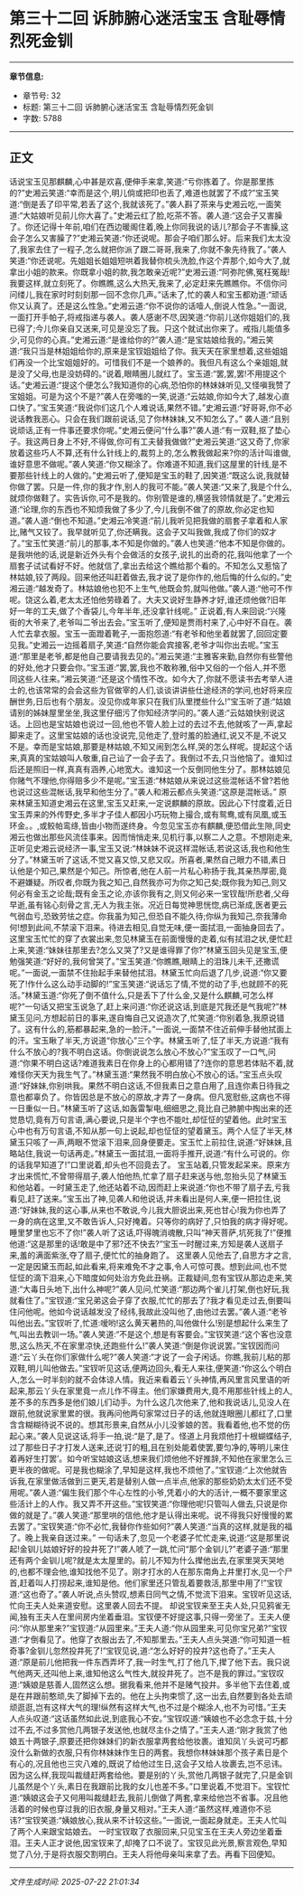 # 第三十二回 诉肺腑心迷活宝玉 含耻辱情烈死金钏

---

**章节信息:**
- 章节号: 32
- 标题: 第三十二回 诉肺腑心迷活宝玉 含耻辱情烈死金钏
- 字数: 5788

---

## 正文

话说宝玉见那麒麟,心中甚是欢喜,便伸手来拿,笑道:“亏你拣着了。你是那里拣的?”史湘云笑道:“幸而是这个,明儿倘或把印也丢了,难道也就罢了不成?”宝玉笑道:“倒是丢了印平常,若丢了这个,我就该死了。”袭人斟了茶来与史湘云吃,一面笑道:“大姑娘听见前儿你大喜了。”史湘云红了脸,吃茶不答。袭人道:“这会子又害臊了。你还记得十年前,咱们在西边暖阁住着,晚上你同我说的话儿?那会子不害臊,这会子怎么又害臊了?”史湘云笑道:“你还说呢。那会子咱们那么好。后来我们太太没了,我家去住了一程子,怎么就把你派了跟二哥哥,我来了,你就不象先待我了。”袭人笑道:“你还说呢。先姐姐长姐姐短哄着我替你梳头洗脸,作这个弄那个,如今大了,就拿出小姐的款来。你既拿小姐的款,我怎敢亲近呢?”史湘云道:“阿弥陀佛,冤枉冤哉!我要这样,就立刻死了。你瞧瞧,这么大热天,我来了,必定赶来先瞧瞧你。不信你问问缕儿,我在家时时刻刻那一回不念你几声。”话未了,忙的袭人和宝玉都劝道:“顽话你又认真了。还是这么性急。”史湘云道:“你不说你的话噎人,倒说人性急。”一面说,一面打开手帕子,将戒指递与袭人。袭人感谢不尽,因笑道:“你前儿送你姐姐们的,我已得了;今儿你亲自又送来,可见是没忘了我。只这个就试出你来了。戒指儿能值多少,可见你的心真。”史湘云道:“是谁给你的?”袭人道:“是宝姑娘给我的。”湘云笑道:“我只当是林姐姐给你的,原来是宝钗姐姐给了你。我天天在家里想着,这些姐姐们再没一个比宝姐姐好的。可惜我们不是一个娘养的。我但凡有这么个亲姐姐,就是没了父母,也是没妨碍的。”说着,眼睛圈儿就红了。宝玉道:“罢,罢,罢!不用提这个话。”史湘云道:“提这个便怎么?我知道你的心病,恐怕你的林妹妹听见,又怪嗔我赞了宝姐姐。可是为这个不是?”袭人在旁嗤的一笑,说道:“云姑娘,你如今大了,越发心直口快了。”宝玉笑道:“我说你们这几个人难说话,果然不错。”史湘云道:“好哥哥,你不必说话教我恶心。只会在我们跟前说话,见了你林妹妹,又不知怎么了。”
袭人道:“且别说顽话,正有一件事还要求你呢。”史湘云便问“什么事?”袭人道:“有一双鞋,抠了垫心子。我这两日身上不好,不得做,你可有工夫替我做做?”史湘云笑道:“这又奇了,你家放着这些巧人不算,还有什么针线上的,裁剪上的,怎么教我做起来?你的活计叫谁做,谁好意思不做呢。”袭人笑道:“你又糊涂了。你难道不知道,我们这屋里的针线,是不要那些针线上的人做的。”史湘云听了,便知是宝玉的鞋了,因笑道:“既这么说,我就替你做了罢。只是一件,你的我才作,别人的我可不能。”袭人笑道:“又来了,我是个什么,就烦你做鞋了。实告诉你,可不是我的。你别管是谁的,横竖我领情就是了。”史湘云道:“论理,你的东西也不知烦我做了多少了,今儿我倒不做了的原故,你必定也知道。”袭人道:“倒也不知道。”史湘云冷笑道:“前儿我听见把我做的扇套子拿着和人家比,赌气又铰了。我早就听见了,你还瞒我。这会子又叫我做,我成了你们的奴才了。”宝玉忙笑道:“前儿的那事,本不知是你做的。”袭人也笑道:“他本不知是你做的。是我哄他的话,说是新近外头有个会做活的女孩子,说扎的出奇的花,我叫他拿了一个扇套子试试看好不好。他就信了,拿出去给这个瞧给那个看的。不知怎么又惹恼了林姑娘,铰了两段。回来他还叫赶着做去,我才说了是你作的,他后悔的什么似的。”史湘云道:“越发奇了。林姑娘他也犯不上生气,他既会剪,就叫他做。”袭人道:“他可不作呢。饶这么着,老太太还怕他劳碌着了。大夫又说好生静养才好,谁还烦他做?旧年好一年的工夫,做了个香袋儿,今年半年,还没拿针线呢。”
正说着,有人来回说:“兴隆街的大爷来了,老爷叫二爷出去会。”宝玉听了,便知是贾雨村来了,心中好不自在。袭人忙去拿衣服。宝玉一面蹬着靴子,一面抱怨道:“有老爷和他坐着就罢了,回回定要见我。”史湘云一边摇着扇子,笑道:“自然你能会宾接客,老爷才叫你出去呢。”宝玉道:“那里是老爷,都是他自己要请我去见的。”湘云笑道:“主雅客来勤,自然你有些警他的好处,他才只要会你。”宝玉道:“罢,罢,我也不敢称雅,俗中又俗的一个俗人,并不愿同这些人往来。”湘云笑道:“还是这个情性不改。如今大了,你就不愿读书去考举人进士的,也该常常的会会这些为官做宰的人们,谈谈讲讲些仕途经济的学问,也好将来应酬世务,日后也有个朋友。没见你成年家只在我们队里搅些什么!”宝玉听了道:“姑娘请别的姊妹屋里坐坐,我这里仔细污了你知经济学问的。”袭人道:“云姑娘快别说这话。上回也是宝姑娘也说过一回,他也不管人脸上过的去过不去,他就咳了一声,拿起脚来走了。这里宝姑娘的话也没说完,见他走了,登时羞的脸通红,说又不是,不说又不是。幸而是宝姑娘,那要是林姑娘,不知又闹到怎么样,哭的怎么样呢。提起这个话来,真真的宝姑娘叫人敬重,自己讪了一会子去了。我倒过不去,只当他恼了。谁知过后还是照旧一样,真真有涵养,心地宽大。谁知这一个反倒同他生分了。那林姑娘见你赌气不理他,你得赔多少不是呢。”宝玉道:“林姑娘从来说过这些混帐话不曾?若他也说过这些混帐话,我早和他生分了。”袭人和湘云都点头笑道:“这原是混帐话。”
原来林黛玉知道史湘云在这里,宝玉又赶来,一定说麒麟的原故。因此心下忖度着,近日宝玉弄来的外传野史,多半才子佳人都因小巧玩物上撮合,或有鸳鸯,或有凤凰,或玉环金。。,或鲛帕鸾绦,皆由小物而遂终身。今忽见宝玉亦有麒麟,便恐借此生隙,同史湘云也做出那些风流佳事来。因而悄悄走来,见机行事,以察二人之意。不想刚走来,正听见史湘云说经济一事,宝玉又说:“林妹妹不说这样混帐话,若说这话,我也和他生分了。”林黛玉听了这话,不觉又喜又惊,又悲又叹。所喜者,果然自己眼力不错,素日认他是个知己,果然是个知己。所惊者,他在人前一片私心称扬于我,其亲热厚密,竟不避嫌疑。所叹者,你既为我之知己,自然我亦可为你之知己矣;既你我为知己,则又何必有金玉之论哉;既有金玉之论,亦该你我有之,则又何必来一宝钗哉!所悲者,父母早逝,虽有铭心刻骨之言,无人为我主张。况近日每觉神思恍惚,病已渐成,医者更云气弱血亏,恐致劳怯之症。你我虽为知己,但恐自不能久待;你纵为我知己,奈我薄命何!想到此间,不禁滚下泪来。待进去相见,自觉无味,便一面拭泪,一面抽身回去了。
这里宝玉忙忙的穿了衣裳出来,忽见林黛玉在前面慢慢的走着,似有拭泪之状,便忙赶上来,笑道:“妹妹往那里去?怎么又哭了?又是谁得罪了你?”林黛玉回头见是宝玉,便勉强笑道:“好好的,我何曾哭了。”宝玉笑道:“你瞧瞧,眼睛上的泪珠儿未干,还撒谎呢。”一面说,一面禁不住抬起手来替他拭泪。林黛玉忙向后退了几步,说道:“你又要死了!作什么这么动手动脚的!”宝玉笑道:“说话忘了情,不觉的动了手,也就顾不的死活。”林黛玉道:“你死了倒不值什么,只是丢下了什么金,又是什么麒麟,可怎么样呢?”一句话又把宝玉说急了,赶上来问道:“你还说这话,到底是咒我还是气我呢?”林黛玉见问,方想起前日的事来,遂自悔自己又说造次了,忙笑道:“你别着急,我原说错了。这有什么的,筋都暴起来,急的一脸汗。”一面说,一面禁不住近前伸手替他拭面上的汗。宝玉瞅了半天,方说道“你放心”三个字。林黛玉听了,怔了半天,方说道:“我有什么不放心的?我不明白这话。你倒说说怎么放心不放心?”宝玉叹了一口气,问道:“你果不明白这话?难道我素日在你身上的心都用错了?连你的意思若体贴不着,就难怪你天天为我生气了。”林黛玉道:“果然我不明白放心不放心的话。”宝玉点头叹道:“好妹妹,你别哄我。果然不明白这话,不但我素日之意白用了,且连你素日待我之意也都辜负了。你皆因总是不放心的原故,才弄了一身病。但凡宽慰些,这病也不得一日重似一日。”林黛玉听了这话,如轰雷掣电,细细思之,竟比自己肺腑中掏出来的还觉恳切,竟有万句言语,满心要说,只是半个字也不能吐,却怔怔的望着他。此时宝玉心中也有万句言语,不知从那一句上说起,却也怔怔的望着黛玉。两个人怔了半天,林黛玉只咳了一声,两眼不觉滚下泪来,回身便要走。宝玉忙上前拉住,说道:“好妹妹,且略站住,我说一句话再走。”林黛玉一面拭泪,一面将手推开,说道:“有什么可说的。你的话我早知道了!”口里说着,却头也不回竟去了。
宝玉站着,只管发起呆来。原来方才出来慌忙,不曾带得扇子,袭人怕他热,忙拿了扇子赶来送与他,忽抬头见了林黛玉和他站着。一时黛玉走了,他还站着不动,因而赶上来说道:“你也不带了扇子去,亏我看见,赶了送来。”宝玉出了神,见袭人和他说话,并未看出是何人来,便一把拉住,说道:“好妹妹,我的这心事,从来也不敢说,今儿我大胆说出来,死也甘心!我为你也弄了一身的病在这里,又不敢告诉人,只好掩着。只等你的病好了,只怕我的病才得好呢。睡里梦里也忘不了你!”袭人听了这话,吓得魄消魂散,只叫“神天菩萨,坑死我了!”便推他道:“这是那里的话!敢是中了邪?还不快去?”宝玉一时醒过来,方知是袭人送扇子来,羞的满面紫涨,夺了扇子,便忙忙的抽身跑了。
这里袭人见他去了,自思方才之言,一定是因黛玉而起,如此看来,将来难免不才之事,令人可惊可畏。想到此间,也不觉怔怔的滴下泪来,心下暗度如何处治方免此丑祸。正裁疑间,忽有宝钗从那边走来,笑道:“大毒日头地下,出什么神呢?”袭人见问,忙笑道:“那边两个雀儿打架,倒也好玩,我就看住了。”宝钗道:“宝兄弟这会子穿了衣服,忙忙的那去了?我才看见走过去,倒要叫住问他呢。他如今说话越发没了经纬,我故此没叫他了,由他过去罢。”袭人道:“老爷叫他出去。”宝钗听了,忙道:嗳哟!这么黄天暑热的,叫他做什么!别是想起什么来生了气,叫出去教训一场。”袭人笑道:“不是这个,想是有客要会。”宝钗笑道:“这个客也没意思,这么热天,不在家里凉快,还跑些什么!”袭人笑道:“倒是你说说罢。”宝钗因而问道:“云丫头在你们家做什么呢?”袭人笑道:“才说了一会子闲话。你瞧,我前儿粘的那双鞋,明儿叫他做去。”宝钗听见这话,便两边回头,看无人来往,便笑道:“你这么个明白人,怎么一时半刻的就不会体谅人情。我近来看着云丫头神情,再风里言风里语的听起来,那云丫头在家里竟一点儿作不得主。他们家嫌费用大,竟不用那些针线上的人,差不多的东西多是他们娘儿们动手。为什么这几次他来了,他和我说话儿,见没人在跟前,他就说家里累的很。我再问他两句家常过日子的话,他就连眼圈儿都红了,口里含含糊糊待说不说的。想其形景来,自然从小儿没爹娘的苦。我看着他,也不觉的伤起心来。”袭人见说这话,将手一拍,说:“是了,是了。怪道上月我烦他打十根蝴蝶结子,过了那些日子才打发人送来,还说‘打的粗,且在别处能着使罢,要匀净的,等明儿来住着再好生打罢’。如今听宝姑娘这话,想来我们烦他他不好推辞,不知他在家里怎么三更半夜的做呢。可是我也糊涂了,早知是这样,我也不烦他了。”宝钗道:“上次他就告诉我,在家里做活做到三更天,若是替别人做一点半点,他家的那些奶奶太太们还不受用呢。”袭人道:“偏生我们那个牛心左性的小爷,凭着小的大的活计,一概不要家里这些活计上的人作。我又弄不开这些。”宝钗笑道:“你理他呢!只管叫人做去,只说是你做的就是了。”袭人笑道:“那里哄的信他,他才是认得出来呢。说不得我只好慢慢的累去罢了。”宝钗笑道:“你不必忙,我替你作些如何?”袭人笑道:“当真的这样,就是我的福了。晚上我亲自送过来。”
一句话未了,忽见一个老婆子忙忙走来,说道:“这是那里说起!金钏儿姑娘好好的投井死了!”袭人唬了一跳,忙问“那个金钏儿?”老婆子道:“那里还有两个金钏儿呢?就是太太屋里的。前儿不知为什么撵他出去,在家里哭天哭地的,也都不理会他,谁知找他不见了。刚才打水的人在那东南角上井里打水,见一个尸首,赶着叫人打捞起来,谁知是他。他们家里还只管乱着要救活,那里中用了!”宝钗道:“这也奇了。”袭人听说,点头赞叹,想素日同气之情,不觉流下泪来。宝钗听见这话,忙向王夫人处来道安慰。这里袭人回去不提。
却说宝钗来至王夫人处,只见鸦雀无闻,独有王夫人在里间房内坐着垂泪。宝钗便不好提这事,只得一旁坐了。王夫人便问:“你从那里来?”宝钗道:“从园里来。”王夫人道:“你从园里来,可见你宝兄弟?”宝钗道:“才倒看见了。他穿了衣服出去了,不知那里去。”王夫人点头哭道:“你可知道一桩奇事?金钏儿忽然投井死了!”宝钗见说,道:“怎么好好的投井?这也奇了。”王夫人道:“原是前儿他把我一件东西弄坏了,我一时生气,打了他几下,撵了他下去。我只说气他两天,还叫他上来,谁知他这么气性大,就投井死了。岂不是我的罪过。”宝钗叹道:“姨娘是慈善人,固然这么想。据我看来,他并不是赌气投井。多半他下去住着,或是在井跟前憨顽,失了脚掉下去的。他在上头拘束惯了,这一出去,自然要到各处去顽顽逛逛,岂有这样大气的理!纵然有这样大气,也不过是个糊涂人,也不为可惜。”王夫人点头叹道:“这话虽然如此说,到底我心不安。”宝钗叹道:“姨娘也不必念念于兹,十分过不去,不过多赏他几两银子发送他,也就尽主仆之情了。”王夫人道:“刚才我赏了他娘五十两银子,原要还把你妹妹们的新衣服拿两套给他妆裹。谁知凤丫头说可巧都没什么新做的衣服,只有你林妹妹作生日的两套。我想你林妹妹那个孩子素日是个有心的,况且他也三灾八难的,既说了给他过生日,这会子又给人妆裹去,岂不忌讳。因为这么样,我现叫裁缝赶两套给他。要是别的丫头,赏他几两银子就完了,只是金钏儿虽然是个丫头,素日在我跟前比我的女儿也差不多。”口里说着,不觉泪下。宝钗忙道:“姨娘这会子又何用叫裁缝赶去,我前儿倒做了两套,拿来给他岂不省事。况且他活着的时候也穿过我的旧衣服,身量又相对。”王夫人道:“虽然这样,难道你不忌讳?”宝钗笑道:“姨娘放心,我从来不计较这些。”一面说,一面起身就走。王夫人忙叫了两个人来跟宝姑娘去。
一时宝钗取了衣服回来,只见宝玉在王夫人旁边坐着垂泪。王夫人正才说他,因宝钗来了,却掩了口不说了。宝钗见此光景,察言观色,早知觉了八分,于是将衣服交割明白。王夫人将他母亲叫来拿了去。再看下回便知。

---

*文件生成时间: 2025-07-22 21:01:34*

